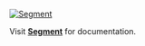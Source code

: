 [![Segment](https://img.shields.io/badge/Powered%20by%20Segment%20-%20default?style=flat&logo=twilio&logoColor=%23fafafa&logoSize=auto&color=%2369ddb2)](https://segment.com/docs/getting-started/implementation-guide)

Visit **[Segment](https://segment.com/docs/getting-started/implementation-guide)** for documentation.
